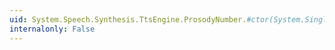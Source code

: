 ```yaml
---
uid: System.Speech.Synthesis.TtsEngine.ProsodyNumber.#ctor(System.Single)
internalonly: False
---
```

